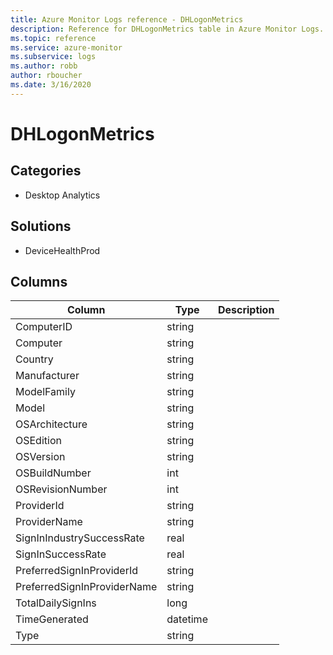 ```yaml
---
title: Azure Monitor Logs reference - DHLogonMetrics
description: Reference for DHLogonMetrics table in Azure Monitor Logs.
ms.topic: reference
ms.service: azure-monitor
ms.subservice: logs
ms.author: robb
author: rboucher
ms.date: 3/16/2020
---
```


# DHLogonMetrics

 

## Categories

- Desktop Analytics
## Solutions

- DeviceHealthProd




## Columns

|Column|Type|Description|
|---|---|---|
|ComputerID|string||
|Computer|string||
|Country|string||
|Manufacturer|string||
|ModelFamily|string||
|Model|string||
|OSArchitecture|string||
|OSEdition|string||
|OSVersion|string||
|OSBuildNumber|int||
|OSRevisionNumber|int||
|ProviderId|string||
|ProviderName|string||
|SignInIndustrySuccessRate|real||
|SignInSuccessRate|real||
|PreferredSignInProviderId|string||
|PreferredSignInProviderName|string||
|TotalDailySignIns|long||
|TimeGenerated|datetime||
|Type|string||
